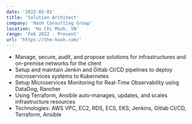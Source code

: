 ```yaml
---
date: '2022-02-01'
title: 'Solution Architect'
company: 'Hash Consulting Group'
location: 'Ho Chi Minh, VN'
range: 'Feb 2022 - Present'
url: 'https://the-hash.com/'
---
```


- Manage, secure, audit, and propose solutions for infrastructures and on-premise networks for the client
- Setup and maintain Jenkin and Gitlab CI/CD pipelines to deploy microservices systems to Kubernetes
- Setup Microservices Monitoring for Real-Time Observability using DataDog, Rancher
- Using Terraform, Ansible auto-manages, updates, and scales infrastructure resources
- Technologies: AWS VPC, EC2, RDS, ECS, EKS, Jenkins, Gitlab CI/CD, Terraform, Ansible
